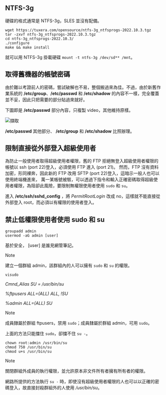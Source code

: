 ## NTFS-3g

硬碟的格式通常是 NTFS-3g，SLES 並沒有配備。

```
wget https://tuxera.com/opensource/ntfs-3g_ntfsprogs-2022.10.3.tgz
tar -zxvf ntfs-3g_ntfsprogs-2022.10.3.tgz
cd ntfs-3g_ntfsprogs-2022.10.3/
./configure
make && make install
```

就可以用 NTFS-3g 掛載硬碟 ```mount -t ntfs-3g /dev/sd** /mnt```。

## 取得舊機器的帳號密碼

由於難以考證前人的密碼，嘗試破解也不易，整個搬過來為佳。不過，由於新舊作業系統的 **/etc/group**、**/etc/passwd** 和 **/etc/shadow** 的內容不一樣，完全覆蓋並不妥，因此只把需要的部分貼過來就好。

下圖即是 **/etc/passwd** 部分內容，只複製 video，其他維持原樣。

![擷取](https://github.com/ptcharliechen/SUSE15-cluster/assets/128341777/8625c060-35f1-470f-9935-618c20d9fee5)

**/etc/passwd** 其他部分、 **/etc/group** 和 **/etc/shadow** 比照辦理。

## 限制直接從外部登入超級使用者

為防止一般使用者取得超級使用者權限，舊的 FTP 拒絕無登入超級使用者權限的帳號以 ssh (port 22)登入，必須使用 FTP 進入 (port 21)。
然而，FTP 沒有資料加密，形同裸奔，因此新的 FTP 改用 SFTP (port 22)登入，這暗示一般人也可以使用終端機進來，
萬一某帳號被駭，可以透過下指令和輸入正確密碼取得超級使用者權限，為阻卻此風險，要限制無權限使用者使用 ```sudo``` 和 ```su```。

進入 **/etc/ssh/sshd_config** ，將 *PermitRootLogin* 改成 no，這樣就不能直接從外部登入 root，而必須以有權限的使用者登入。

## 禁止低權限使用者使用 sudo 和 su

```
groupadd admin
usermod -aG admin [user]
```

基於安全， [user] 是誰見網管筆記。

> [!NOTE]
> 建立一個群組 admin，該群組內的人可以擁有 ```sudo``` 和 ```su``` 的權限。

```visudo```

*Cmnd_Alias SU = /usr/bin/su*

*%ftpusers ALL=(ALL) ALL, !SU*

*%admin ALL=(ALL) SU*

> [!NOTE]
> 成員隸屬於群組 ftpusers，禁用 ```sudo```；成員隸屬於群組 admin，可用 ```sudo```。

上面的方法只能擋住 ```sudo```，卻擋不住 ```su -```。

```
chown root:admin /usr/bin/su
chmod 750 /usr/bin/su
chmod u+s /usr/bin/su
```

> [!NOTE]
> 關閉群組外成員的執行權限，並允許原本非文件所有者擁有所有者的權限。
> 
> 網路所提供的方法執行 ```su -``` 時，即使沒有超級使用者權限的人也可以以正確的密碼登入，故直接封殺群組外的人使用 */usr/bin/su*。

